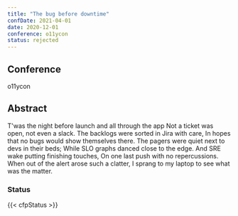```yaml
---
title: "The bug before downtime"
confDate: 2021-04-01
date: 2020-12-01
conference: o11ycon
status: rejected
---
```


## Conference
o11ycon

## Abstract
T'was the night before launch and all through the app
Not a ticket was open, not even a slack.
The backlogs were sorted in Jira with care,
In hopes that no bugs would show themselves there.
The pagers were quiet next to devs in their beds;
While SLO graphs danced close to the edge.
And SRE wake putting finishing touches,
On one last push with no repercussions.
When out of the alert arose such a clatter,
I sprang to my laptop to see what was the matter.

### Status
{{< cfpStatus >}}
